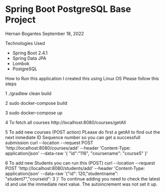 # Spring Boot PostgreSQL Base Project

Hernan Bogantes 
September 18, 2022

Technologies Used
- Spring Boot 2.4.1
- Spring Data JPA
- Lombok
- PostgreSQL

How to Run this application
I created this using Linux OS
Please follow this steps 

1
./gradlew clean build

2
sudo docker-compose build

3
sudo docker-compose up

4
To fetch all courses
http://localhost:8080/courses/getAll

5
To  add new courses (POST action)
PLease do first a getAll to find out the next inmediate ID Sequence number so you can get a successfull submission
curl --location --request POST 'http://localhost:8080/courses/add' --header 'Content-Type: application/json' --data-raw '{ "id":"116", "coursename": "course5" }'

6
To add new Students you can run this (POST)
curl --location --request POST 'http://localhost:8080/students/add' --header 'Content-Type: application/json' --data-raw '{"id": 120,"studentname": "student7","courseid": 3 }'
To continue adding you need to check the latest id and use the immediate next value. The autoincrement was not set it up.



